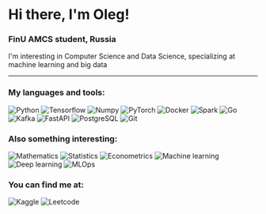 # Hi there, I'm Oleg!

### FinU AMCS student, Russia
I'm interesting in Computer Science and Data Science, specializing at machine learning and big data
___

### My languages and tools:
![[Python](https://img.shields.io/badge/-Python-090909?style=for-the-badge&logo=python&logoColor=E9D54D)](https://en.wikipedia.org/wiki/Python_(programming_language))
![[Tensorflow](https://img.shields.io/badge/-Tensorflow-090909?style=for-the-badge&logo=tensorflow&logoColor=F88C00)](https://en.wikipedia.org/wiki/TensorFlow)
![[Numpy](https://img.shields.io/badge/-Numpy-090909?style=for-the-badge&logo=numpy&logoColor=47C5FB)](https://en.wikipedia.org/wiki/NumPy)
![[PyTorch](https://img.shields.io/badge/-PyTorch-090909?style=for-the-badge&logo=pytorch&logoColor=F88C00)](https://en.wikipedia.org/wiki/PyTorch)
![[Docker](https://img.shields.io/badge/-Docker-090909?style=for-the-badge&logo=docker&logoColor=47C5FB)](https://en.wikipedia.org/wiki/Docker_(software))
![[Spark](https://img.shields.io/badge/-Spark-090909?style=for-the-badge&logo=apachespark&logoColor=F88C00)](https://en.wikipedia.org/wiki/Apache_Spark)
![[Go](https://img.shields.io/badge/-Go-090909?style=for-the-badge&logo=go&logoColor=47C5FB)](https://en.wikipedia.org/wiki/Go_(programming_language))
![[Kafka](https://img.shields.io/badge/-Kafka-090909?style=for-the-badge&logo=apachekafka&logoColor=FFFFFF)](https://en.wikipedia.org/wiki/Apache_Kafka)
![[FastAPI](https://img.shields.io/badge/-FastAPI-090909?style=for-the-badge&logo=fastapi&logoColor=0ABAB5)](https://en.wikipedia.org/wiki/FastAPI)
![[PostgreSQL](https://img.shields.io/badge/-PostgreSQL-090909?style=for-the-badge&logo=postgresql&logoColor=FFFFFF)](https://en.wikipedia.org/wiki/PostgreSQL)
![[Git](https://img.shields.io/badge/-Git-090909?style=for-the-badge&logo=github&logoColor=FFFFFF)](https://en.wikipedia.org/wiki/Git)

### Also something interesting:
![[Mathematics](https://img.shields.io/badge/-Mathematics-090909?style=for-the-badge&logo=math&logoColor=E9D54D)](https://en.wikipedia.org/wiki/Mathematics)
![[Statistics](https://img.shields.io/badge/-Statistics-090909?style=for-the-badge&logo=statistics&logoColor=E9D54D)](https://en.wikipedia.org/wiki/Statistics)
![[Econometrics](https://img.shields.io/badge/-Econometrics-090909?style=for-the-badge&logo=econometrics&logoColor=E9D54D)](https://en.wikipedia.org/wiki/Econometrics)
![[Machine learning](https://img.shields.io/badge/-Machine_learning-090909?style=for-the-badge&logo=ml&logoColor=E9D54D)](https://en.wikipedia.org/wiki/Machine_learning)
![[Deep learning](https://img.shields.io/badge/-Deep_learning-090909?style=for-the-badge&logo=dl&logoColor=E9D54D)](https://en.wikipedia.org/wiki/Deep_learning)
![[MLOps](https://img.shields.io/badge/-MLOps-090909?style=for-the-badge&logo=mlops&logoColor=E9D54D)](https://en.wikipedia.org/wiki/MLOps)

### You can find me at:
![[Kaggle](https://img.shields.io/badge/-Kaggle-090909?style=for-the-badge&logo=kaggle&logoColor=47C5FB)](https://www.kaggle.com/cyberhelgi)
![[Leetcode](https://img.shields.io/badge/-Leetcode-090909?style=for-the-badge&logo=leetcode&logoColor=F88C00)](https://leetcode.com/u/cyberhyu)
